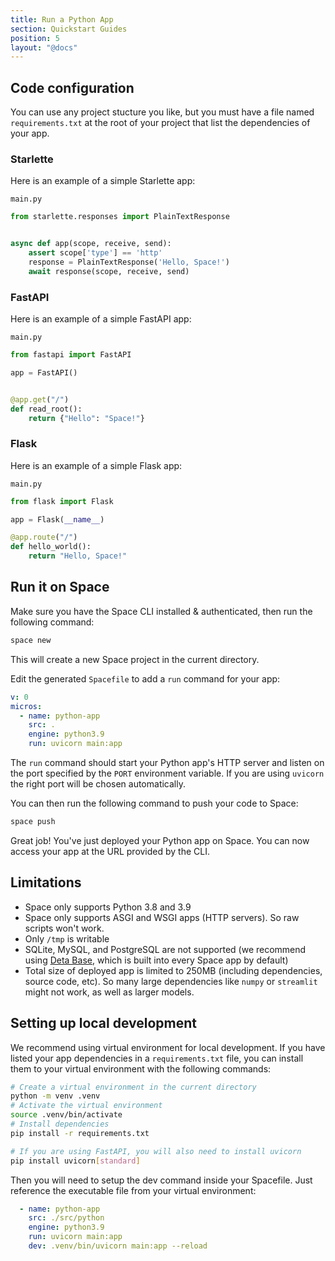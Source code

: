 ```yaml
---
title: Run a Python App
section: Quickstart Guides
position: 5
layout: "@docs"
---
```


## Code configuration

You can use any project stucture you like, but you must have a file named `requirements.txt` at the root of your project that list the dependencies of your app.

### Starlette

Here is an example of a simple Starlette app:

`main.py`

```python
from starlette.responses import PlainTextResponse


async def app(scope, receive, send):
    assert scope['type'] == 'http'
    response = PlainTextResponse('Hello, Space!')
    await response(scope, receive, send)
```

### FastAPI

Here is an example of a simple FastAPI app:

`main.py`

```python
from fastapi import FastAPI

app = FastAPI()


@app.get("/")
def read_root():
    return {"Hello": "Space!"}
```

### Flask

Here is an example of a simple Flask app:

`main.py`

```python
from flask import Flask

app = Flask(__name__)

@app.route("/")
def hello_world():
    return "Hello, Space!"
```

## Run it on Space

Make sure you have the Space CLI installed & authenticated, then run the following command:

```bash
space new
```

This will create a new Space project in the current directory.

Edit the generated `Spacefile` to add a `run` command for your app:

```yaml
v: 0
micros:
  - name: python-app
    src: .
    engine: python3.9
    run: uvicorn main:app
```

The `run` command should start your Python app's HTTP server and listen on the port specified by the `PORT` environment variable. If you are using `uvicorn` the right port will be chosen automatically.

You can then run the following command to push your code to Space:

```bash
space push
```

Great job! You've just deployed your Python app on Space. You can now access your app at the URL provided by the CLI.

## Limitations

- Space only supports Python 3.8 and 3.9
- Space only supports ASGI and WSGI apps (HTTP servers). So raw scripts won't work.
- Only `/tmp` is writable
- SQLite, MySQL, and PostgreSQL are not supported (we recommend using [Deta Base](/docs/en/reference/base/sdk), which is built into every Space app by default)
- Total size of deployed app is limited to 250MB (including dependencies, source code, etc). So many large dependencies like `numpy` or `streamlit` might not work, as well as larger models.

## Setting up local development

We recommend using virtual environment for local development. If you have listed your app dependencies in a `requirements.txt` file, you can install them to your virtual environment with the following commands:

```bash
# Create a virtual environment in the current directory
python -m venv .venv
# Activate the virtual environment
source .venv/bin/activate
# Install dependencies
pip install -r requirements.txt

# If you are using FastAPI, you will also need to install uvicorn
pip install uvicorn[standard]
```

Then you will need to setup the dev command inside your Spacefile. Just reference the executable file from your virtual environment:

```yaml
  - name: python-app
    src: ./src/python
    engine: python3.9
    run: uvicorn main:app
    dev: .venv/bin/uvicorn main:app --reload
```
